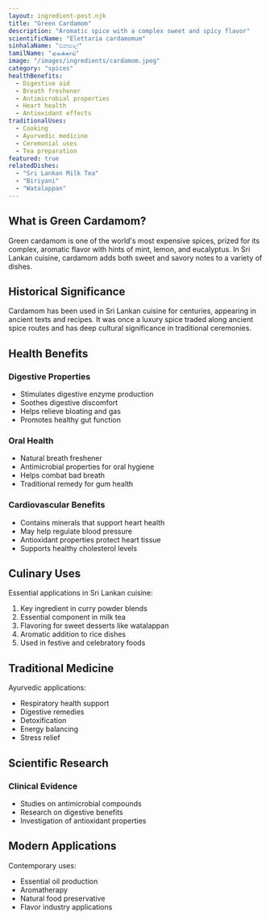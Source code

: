 ```yaml
---
layout: ingredient-post.njk
title: "Green Cardamom"
description: "Aromatic spice with a complex sweet and spicy flavor"
scientificName: "Elettaria cardamomum"
sinhalaName: "එනසාල්"
tamilName: "ஏலக்காய்"
image: "/images/ingredients/cardamom.jpeg"
category: "spices"
healthBenefits:
  - Digestive aid
  - Breath freshener
  - Antimicrobial properties
  - Heart health
  - Antioxidant effects
traditionalUses:
  - Cooking
  - Ayurvedic medicine
  - Ceremonial uses
  - Tea preparation
featured: true
relatedDishes:
  - "Sri Lankan Milk Tea"
  - "Biriyani"
  - "Watalappan"
---
```


## What is Green Cardamom?

Green cardamom is one of the world's most expensive spices, prized for its complex, aromatic flavor with hints of mint, lemon, and eucalyptus. In Sri Lankan cuisine, cardamom adds both sweet and savory notes to a variety of dishes.

## Historical Significance

Cardamom has been used in Sri Lankan cuisine for centuries, appearing in ancient texts and recipes. It was once a luxury spice traded along ancient spice routes and has deep cultural significance in traditional ceremonies.

## Health Benefits

### Digestive Properties
- Stimulates digestive enzyme production
- Soothes digestive discomfort
- Helps relieve bloating and gas
- Promotes healthy gut function

### Oral Health
- Natural breath freshener
- Antimicrobial properties for oral hygiene
- Helps combat bad breath
- Traditional remedy for gum health

### Cardiovascular Benefits
- Contains minerals that support heart health
- May help regulate blood pressure
- Antioxidant properties protect heart tissue
- Supports healthy cholesterol levels

## Culinary Uses

Essential applications in Sri Lankan cuisine:
1. Key ingredient in curry powder blends
2. Essential component in milk tea
3. Flavoring for sweet desserts like watalappan
4. Aromatic addition to rice dishes
5. Used in festive and celebratory foods

## Traditional Medicine

Ayurvedic applications:
- Respiratory health support
- Digestive remedies
- Detoxification
- Energy balancing
- Stress relief

## Scientific Research

### Clinical Evidence
- Studies on antimicrobial compounds
- Research on digestive benefits
- Investigation of antioxidant properties

## Modern Applications

Contemporary uses:
- Essential oil production
- Aromatherapy
- Natural food preservative
- Flavor industry applications